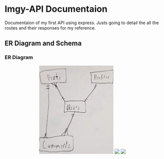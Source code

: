 # Imgy-API Documentaion

Documentaion of my first API using express. Justs going to detail the all the routes and their responses for my reference. 

## ER Diagram and Schema

### ER Diagram

<p align="center">
    <img src="imgy-pics/20190322_233841.jpg", width="240">
    <img src="doc/media/unity_body_foot.png", width="240">
    <img src="doc/media/unity_hand_face.png", width="240">
</p>
